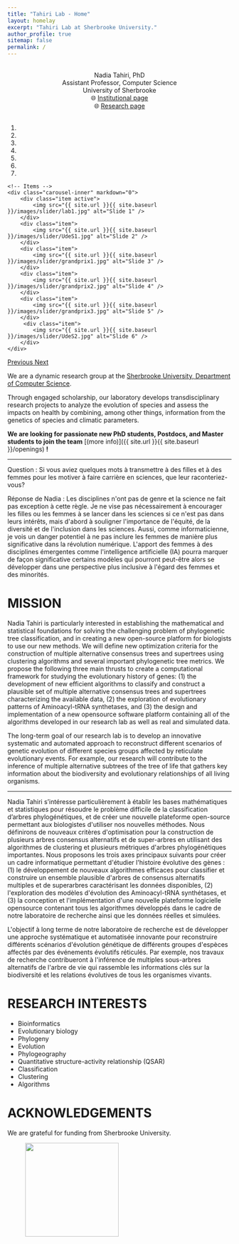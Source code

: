 ```yaml
---
title: "Tahiri Lab - Home"
layout: homelay
excerpt: "Tahiri Lab at Sherbrooke University."
author_profile: true
sitemap: false
permalink: /
---
```

<br/>
<div align="center">
Nadia Tahiri, PhD<br/>
Assistant Professor, Computer Science<br/>
University of Sherbrooke<br/>
🌐 <a href="https://www.usherbrooke.ca/informatique/nous-joindre/personnel/corps-professoral/professeurs/nadia-tahiri">Institutional page</a><br/>
🌐 <a href="https://www.usherbrooke.ca/informatique/recherche/interets-et-projets-de-recherche-des-professeurs#acc-7866-1806">Research page</a>
</div>

<br/>

<div markdown="0" id="carousel" class="carousel slide" data-ride="carousel" data-interval="4000" data-pause="hover" >
    <!-- Menu -->
    <ol class="carousel-indicators">
        <li data-target="#carousel" data-slide-to="0" class="active"></li>
        <li data-target="#carousel" data-slide-to="1"></li>
        <li data-target="#carousel" data-slide-to="2"></li>
        <li data-target="#carousel" data-slide-to="3"></li>
        <li data-target="#carousel" data-slide-to="4"></li>
        <li data-target="#carousel" data-slide-to="5"></li>
        <li data-target="#carousel" data-slide-to="6"></li>
    </ol>

    <!-- Items -->
    <div class="carousel-inner" markdown="0">
        <div class="item active">
            <img src="{{ site.url }}{{ site.baseurl }}/images/slider/lab1.jpg" alt="Slide 1" />
        </div>
        <div class="item">
            <img src="{{ site.url }}{{ site.baseurl }}/images/slider/UdeS1.jpg" alt="Slide 2" />
        </div>
        <div class="item">
            <img src="{{ site.url }}{{ site.baseurl }}/images/slider/grandprix1.jpg" alt="Slide 3" />
        </div>
        <div class="item">
            <img src="{{ site.url }}{{ site.baseurl }}/images/slider/grandprix2.jpg" alt="Slide 4" />
        </div>
        <div class="item">
            <img src="{{ site.url }}{{ site.baseurl }}/images/slider/grandprix3.jpg" alt="Slide 5" />
        </div>       
         <div class="item">
            <img src="{{ site.url }}{{ site.baseurl }}/images/slider/UdeS2.jpg" alt="Slide 6" />
        </div>
    </div>
  <a class="left carousel-control" href="#carousel" role="button" data-slide="prev">
    <span class="glyphicon glyphicon-chevron-left" aria-hidden="true"></span>
    <span class="sr-only">Previous</span>
  </a>
  <a class="right carousel-control" href="#carousel" role="button" data-slide="next">
    <span class="glyphicon glyphicon-chevron-right" aria-hidden="true"></span>
    <span class="sr-only">Next</span>
  </a>
</div>

We are a dynamic research group at the [Sherbrooke University, Department of Computer Science](https://www.usherbrooke.ca/informatique/personnel/corps-professoral/).

Through engaged scholarship, our laboratory develops transdisciplinary research projects to analyze the evolution of species and assess the impacts on health by combining, among other things, information from the genetics of species and climatic parameters.


 **We are  looking for passionate new PhD students, Postdocs, and Master students to join the team** [(more info)]({{ site.url }}{{ site.baseurl }}/openings) **!**

-------------------------------

Question : Si vous aviez quelques mots à transmettre à des filles et à des femmes pour les motiver à faire carrière en sciences, que leur raconteriez-vous? 

 

Réponse de Nadia : Les disciplines n'ont pas de genre et la science ne fait pas exception à cette règle. Je ne vise pas nécessairement à encourager les filles ou les femmes à se lancer dans les sciences si ce n'est pas dans leurs intérêts, mais d'abord à souligner l'importance de l'équité, de la diversité et de l'inclusion dans les sciences. Aussi, comme informaticienne, je vois un danger potentiel à ne pas inclure les femmes de manière plus significative dans la révolution numérique. L'apport des femmes à des disciplines émergentes comme l'intelligence artificielle (IA) pourra marquer de façon significative certains modèles qui pourront peut-être alors se développer dans une perspective plus inclusive à l'égard des femmes et des minorités. 


# MISSION 
Nadia Tahiri is particularly interested in establishing the mathematical and statistical foundations for solving the challenging problem of phylogenetic tree classification, and in creating a new open-source platform for biologists to use our new methods. We will define new optimization criteria for the construction of multiple alternative consensus trees and supertrees using clustering algorithms and several important phylogenetic tree metrics. We propose the following three main thrusts to create a computational framework for studying the evolutionary history of genes: (1) the development of new efficient algorithms to classify and construct a plausible set of multiple alternative consensus trees and supertrees characterizing the available data, (2) the exploration of evolutionary patterns of Aminoacyl-tRNA synthetases, and (3) the design and implementation of a new opensource software platform containing all of the algorithms developed in our research lab as well as real and simulated data.

The long-term goal of our research lab is to develop an innovative systematic and automated approach to reconstruct different scenarios of genetic evolution of different species groups affected by reticulate evolutionary events. For example, our research will contribute to the inference of multiple alternative subtrees of the tree of life that gathers key information about the biodiversity and evolutionary relationships of all living organisms.
<hr>
Nadia Tahiri s’intéresse particulièrement à établir les bases mathématiques et statistiques pour résoudre le problème difficile de la classification d’arbres phylogénétiques, et de créer une nouvelle plateforme open-source permettant aux biologistes d'utiliser nos nouvelles méthodes. Nous définirons de nouveaux critères d'optimisation pour la construction de plusieurs arbres consensus alternatifs et de super-arbres en utilisant des algorithmes de clustering et plusieurs métriques d'arbres phylogénétiques importantes. Nous proposons les trois axes principaux suivants pour créer un cadre informatique permettant d'étudier l'histoire évolutive des gènes : (1) le développement de nouveaux algorithmes efficaces pour classifier et construire un ensemble plausible d'arbres de consensus alternatifs multiples et de superarbres caractérisant les données disponibles, (2) l'exploration des modèles d'évolution des Aminoacyl-tRNA synthétases, et (3) la conception et l'implémentation d'une nouvelle plateforme logicielle opensource contenant tous les algorithmes développés dans le cadre de notre laboratoire de recherche ainsi que les données réelles et simulées.

L'objectif à long terme de notre laboratoire de recherche est de développer une approche systématique et automatisée innovante pour reconstruire différents scénarios d'évolution génétique de différents groupes d'espèces affectés par des événements évolutifs réticulés. Par exemple, nos travaux de recherche contribueront à l'inférence de multiples sous-arbres alternatifs de l'arbre de vie qui rassemble les informations clés sur la biodiversité et les relations évolutives de tous les organismes vivants.

<!-- 
The mission of our lab is to develop projects in partnership with communities living in a changing environment to assess the impacts of anthropogenic pressures on health and well-being. To investigate these associations, we are using an ecosystem approach combining information from multiple levels of biological organization. Anthropogenic pressures lead to rapid and significant changes in the environment, posing a threat to public health especially for vulnerable populations. Several studies confirm that some communities are disproportionately affected by environmental changes. Many of these communities have expressed concerns about the potential health effects of changes in their environment, but few have received support and guidance from researchers in implementing research projects based on their concerns. 

Our lab highlights community knowledge as a valuable source of information in order to explore the relationships between environmental factors and health. We use an innovative participatory approach combining toxicology, molecular biology, community-based research, exposure assessment, epidemiology and environmental health.
-->

# RESEARCH INTERESTS

  - Bioinformatics
  - Evolutionary biology
  - Phylogeny
  - Evolution
  - Phylogeography
  - Quantitative structure-activity relationship (QSAR)
  - Classification
  - Clustering
  - Algorithms

# ACKNOWLEDGEMENTS

We are grateful for funding from Sherbrooke University.

<figure class="fourth">
  <img src="{{ site.url }}{{ site.baseurl }}/images/logopic/usherbrooke.png" style="width: 210px">
</figure>
